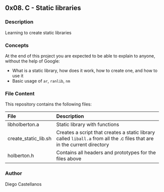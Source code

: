 ## 0x08. C - Static libraries

### Description
Learning to create static libraries

### Concepts
At the end of this project you are expected to be able to explain to anyone, without the help of Google:

- What is a static library, how does it work, how to create one, and how to use it
- Basic usage of `ar`, `ranlib`, `nm`


### File Content
This repository contains the following files:

| File | Description |
| :--- | :--- |
| libholberton.a | Static library with functions |
| create_static_lib.sh | Creates a script that creates a static library called `liball.a` from all the .c files that are in the current directory |
| holberton.h | Contains all headers and prototypes for the files above |

### Author
Diego Castellanos
